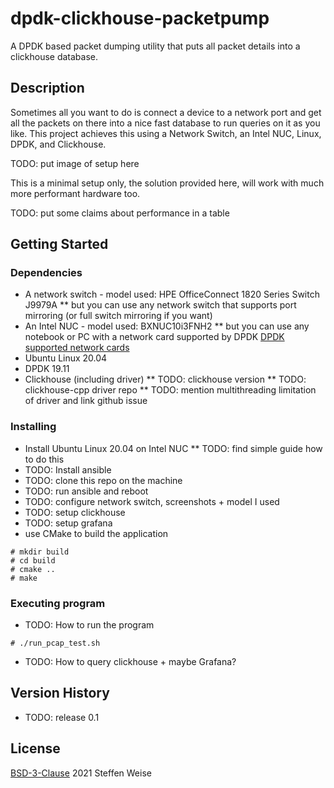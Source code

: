 # dpdk-clickhouse-packetpump

A DPDK based packet dumping utility that puts all packet details into a clickhouse database.

## Description

Sometimes all you want to do is connect a device to a network port and get all the packets on there into a nice fast database to run queries on it as you like. This project achieves this using a Network Switch, an Intel NUC, Linux, DPDK, and Clickhouse.

TODO: put image of setup here

This is a minimal setup only, the solution provided here, will work with much more performant hardware too.

TODO: put some claims about performance in a table

## Getting Started

### Dependencies

* A network switch - model used: HPE OfficeConnect 1820 Series Switch J9979A
** but you can use any network switch that supports port mirroring (or full switch mirroring if you want)
* An Intel NUC - model used: BXNUC10i3FNH2
** but you can use any notebook or PC with a network card supported by DPDK [DPDK supported network cards](https://core.dpdk.org/supported/)
* Ubuntu Linux 20.04
* DPDK 19.11
* Clickhouse (including driver) 
** TODO: clickhouse version
** TODO: clickhouse-cpp driver repo
** TODO: mention multithreading limitation of driver and link github issue

### Installing

* Install Ubuntu Linux 20.04 on Intel NUC
** TODO: find simple guide how to do this
* TODO: Install ansible
* TODO: clone this repo on the machine
* TODO: run ansible and reboot
* TODO: configure network switch, screenshots + model I used
* TODO: setup clickhouse
* TODO: setup grafana
* use CMake to build the application
```
# mkdir build
# cd build
# cmake ..
# make
```

### Executing program

* TODO: How to run the program
```
# ./run_pcap_test.sh
```
* TODO: How to query clickhouse + maybe Grafana?

## Version History

* TODO: release 0.1

## License
[BSD-3-Clause](https://opensource.org/licenses/BSD-3-Clause)
2021 Steffen Weise
